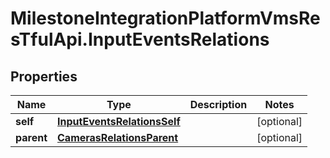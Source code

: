 # MilestoneIntegrationPlatformVmsResTfulApi.InputEventsRelations

## Properties
Name | Type | Description | Notes
------------ | ------------- | ------------- | -------------
**self** | [**InputEventsRelationsSelf**](InputEventsRelationsSelf.md) |  | [optional] 
**parent** | [**CamerasRelationsParent**](CamerasRelationsParent.md) |  | [optional] 
